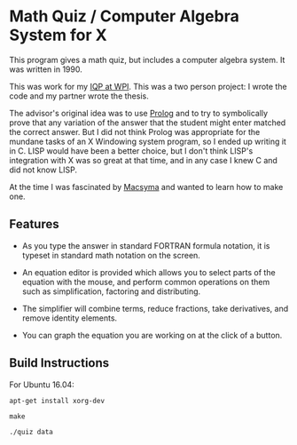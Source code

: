 # Math Quiz / Computer Algebra System for X

This program gives a math quiz, but includes a computer algebra system.  It
was written in 1990.

This was work for my [IQP at WPI](https://www.wpi.edu/academics/undergraduate/interactive-qualifying-project). 
This was a two person project: I wrote the code and my partner wrote the
thesis.

The advisor's original idea was to use
[Prolog](https://en.wikipedia.org/wiki/Prolog) and to try to symbolically
prove that any variation of the answer that the student might enter matched
the correct answer.  But I did not think Prolog was appropriate for the mundane
tasks of an X Windowing system program, so I ended up writing it in C.  LISP
would have been a better choice, but I don't think LISP's integration with X
was so great at that time, and in any case I knew C and did not know LISP.

At the time I was fascinated by
[Macsyma](https://en.wikipedia.org/wiki/Macsyma) and wanted to learn how to
make one.

## Features

* As you type the answer in standard FORTRAN formula notation, it is typeset in standard math notation on the screen.

* An equation editor is provided which allows you to select parts of the equation with the mouse, and perform common operations on them such as simplification, factoring and distributing.

* The simplifier will combine terms, reduce fractions, take derivatives, and remove identity elements.

* You can graph the equation you are working on at the click of a button.

## Build Instructions

For Ubuntu 16.04:

	apt-get install xorg-dev

	make

	./quiz data
